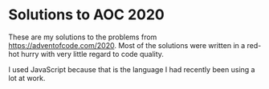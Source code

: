 # Solutions to AOC 2020
These are my solutions to the problems from https://adventofcode.com/2020. Most of the solutions were written in a red-hot hurry with very little regard to code quality.

I used JavaScript because that is the language I had recently been using a lot at work.
